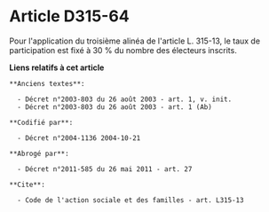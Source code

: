 # Article D315-64

Pour l'application du troisième alinéa de l'article L. 315-13, le taux de participation est fixé à 30 % du nombre des
électeurs inscrits.

**Liens relatifs à cet article**

	**Anciens textes**:

	  - Décret n°2003-803 du 26 août 2003 - art. 1, v. init.
	  - Décret n°2003-803 du 26 août 2003 - art. 1 (Ab)

	**Codifié par**:

	  - Décret n°2004-1136 2004-10-21

	**Abrogé par**:

	  - Décret n°2011-585 du 26 mai 2011 - art. 27

	**Cite**:

	  - Code de l'action sociale et des familles - art. L315-13
